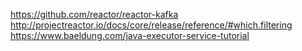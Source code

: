 https://github.com/reactor/reactor-kafka
http://projectreactor.io/docs/core/release/reference/#which.filtering
https://www.baeldung.com/java-executor-service-tutorial